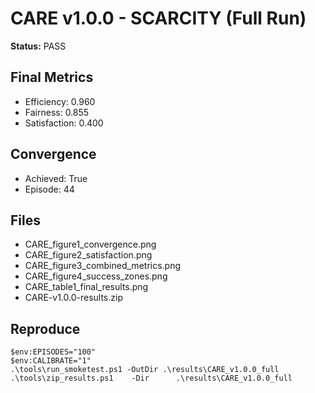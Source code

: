 ﻿# CARE v1.0.0 - SCARCITY (Full Run)
**Status:** PASS

## Final Metrics
- Efficiency: 0.960
- Fairness:   0.855
- Satisfaction: 0.400

## Convergence
- Achieved: True
- Episode:  44

## Files
- CARE_figure1_convergence.png
- CARE_figure2_satisfaction.png
- CARE_figure3_combined_metrics.png
- CARE_figure4_success_zones.png
- CARE_table1_final_results.png
- CARE-v1.0.0-results.zip

## Reproduce
    $env:EPISODES="100"
    $env:CALIBRATE="1"
    .\tools\run_smoketest.ps1 -OutDir .\results\CARE_v1.0.0_full
    .\tools\zip_results.ps1    -Dir      .\results\CARE_v1.0.0_full

